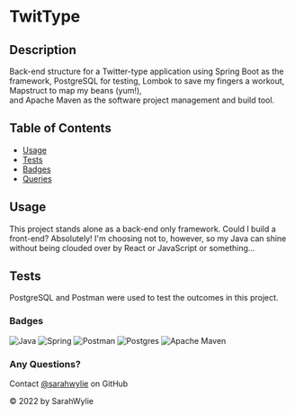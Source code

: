 # TwitType

## Description
Back-end structure for a Twitter-type application using Spring Boot as the framework, 
PostgreSQL for testing, 
Lombok to save my fingers a workout,
Mapstruct to map my beans (yum!),  
and Apache Maven as the software project management and build tool. 

## Table of Contents
* [Usage](#usage)
* [Tests](#tests)
* [Badges](#badges)
* [Queries](#any-questions)

## Usage
This project stands alone as a back-end only framework. Could I build a front-end? Absolutely! I'm choosing not to, however, so my Java can shine without being clouded over by React or JavaScript or something... 

## Tests
PostgreSQL and Postman were used to test the outcomes in this project.

### Badges
![Java](https://img.shields.io/badge/java-%23ED8B00.svg?style=for-the-badge&logo=java&logoColor=white)
![Spring](https://img.shields.io/badge/spring-%236DB33F.svg?style=for-the-badge&logo=spring&logoColor=white)
![Postman](https://img.shields.io/badge/Postman-FF6C37?style=for-the-badge&logo=postman&logoColor=white)
![Postgres](https://img.shields.io/badge/postgres-%23316192.svg?style=for-the-badge&logo=postgresql&logoColor=white)
![Apache Maven](https://img.shields.io/badge/Apache%20Maven-C71A36?style=for-the-badge&logo=Apache%20Maven&logoColor=white)

### Any Questions?
Contact [@sarahwylie](https://github.com/sarahwylie) on GitHub

© 2022 by SarahWylie
